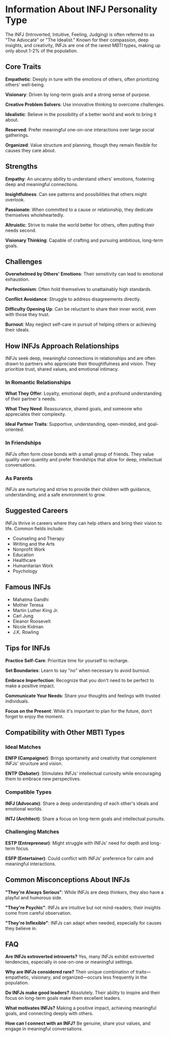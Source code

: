 # Information About INFJ Personality Type

The INFJ (Introverted, Intuitive, Feeling, Judging) is often referred to as "The Advocate" or "The Idealist." Known for their compassion, deep insights, and creativity, INFJs are one of the rarest MBTI types, making up only about 1-2% of the population.

## Core Traits

**Empathetic**: Deeply in tune with the emotions of others, often prioritizing others' well-being.

**Visionary**: Driven by long-term goals and a strong sense of purpose.

**Creative Problem Solvers**: Use innovative thinking to overcome challenges.

**Idealistic**: Believe in the possibility of a better world and work to bring it about.

**Reserved**: Prefer meaningful one-on-one interactions over large social gatherings.

**Organized**: Value structure and planning, though they remain flexible for causes they care about.

## Strengths

**Empathy**: An uncanny ability to understand others' emotions, fostering deep and meaningful connections.

**Insightfulness**: Can see patterns and possibilities that others might overlook.

**Passionate**: When committed to a cause or relationship, they dedicate themselves wholeheartedly.

**Altruistic**: Strive to make the world better for others, often putting their needs second.

**Visionary Thinking**: Capable of crafting and pursuing ambitious, long-term goals.

## Challenges

**Overwhelmed by Others' Emotions**: Their sensitivity can lead to emotional exhaustion.

**Perfectionism**: Often hold themselves to unattainably high standards.

**Conflict Avoidance**: Struggle to address disagreements directly.

**Difficulty Opening Up**: Can be reluctant to share their inner world, even with those they trust.

**Burnout**: May neglect self-care in pursuit of helping others or achieving their ideals.

## How INFJs Approach Relationships

INFJs seek deep, meaningful connections in relationships and are often drawn to partners who appreciate their thoughtfulness and vision. They prioritize trust, shared values, and emotional intimacy.

### In Romantic Relationships

**What They Offer**: Loyalty, emotional depth, and a profound understanding of their partner's needs.

**What They Need**: Reassurance, shared goals, and someone who appreciates their complexity.

**Ideal Partner Traits**: Supportive, understanding, open-minded, and goal-oriented.

### In Friendships

INFJs often form close bonds with a small group of friends. They value quality over quantity and prefer friendships that allow for deep, intellectual conversations.

### As Parents

INFJs are nurturing and strive to provide their children with guidance, understanding, and a safe environment to grow.

## Suggested Careers

INFJs thrive in careers where they can help others and bring their vision to life. Common fields include:

- Counseling and Therapy
- Writing and the Arts
- Nonprofit Work
- Education
- Healthcare
- Humanitarian Work
- Psychology

## Famous INFJs

- Mahatma Gandhi
- Mother Teresa
- Martin Luther King Jr.
- Carl Jung
- Eleanor Roosevelt
- Nicole Kidman
- J.K. Rowling

## Tips for INFJs

**Practice Self-Care**: Prioritize time for yourself to recharge.

**Set Boundaries**: Learn to say "no" when necessary to avoid burnout.

**Embrace Imperfection**: Recognize that you don't need to be perfect to make a positive impact.

**Communicate Your Needs**: Share your thoughts and feelings with trusted individuals.

**Focus on the Present**: While it's important to plan for the future, don't forget to enjoy the moment.

## Compatibility with Other MBTI Types

### Ideal Matches

**ENFP (Campaigner)**: Brings spontaneity and creativity that complement INFJs' structure and vision.

**ENTP (Debater)**: Stimulates INFJs' intellectual curiosity while encouraging them to embrace new perspectives.

### Compatible Types

**INFJ (Advocate)**: Share a deep understanding of each other's ideals and emotional worlds.

**INTJ (Architect)**: Share a focus on long-term goals and intellectual pursuits.

### Challenging Matches

**ESTP (Entrepreneur)**: Might struggle with INFJs' need for depth and long-term focus.

**ESFP (Entertainer)**: Could conflict with INFJs' preference for calm and meaningful interactions.

## Common Misconceptions About INFJs

**"They're Always Serious"**: While INFJs are deep thinkers, they also have a playful and humorous side.

**"They're Psychic"**: INFJs are intuitive but not mind-readers; their insights come from careful observation.

**"They're Inflexible"**: INFJs can adapt when needed, especially for causes they believe in.

## FAQ

**Are INFJs extroverted introverts?**
Yes, many INFJs exhibit extroverted tendencies, especially in one-on-one or meaningful settings.

**Why are INFJs considered rare?**
Their unique combination of traits—empathetic, visionary, and organized—occurs less frequently in the population.

**Do INFJs make good leaders?**
Absolutely. Their ability to inspire and their focus on long-term goals make them excellent leaders.

**What motivates INFJs?**
Making a positive impact, achieving meaningful goals, and connecting deeply with others.

**How can I connect with an INFJ?**
Be genuine, share your values, and engage in meaningful conversations.
